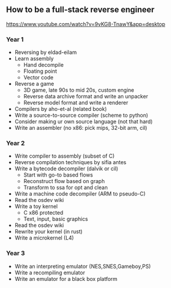 ## How to be a full-stack reverse engineer
https://www.youtube.com/watch?v=9vKG8-TnawY&app=desktop

### Year 1
- Reversing by eldad-eilam
- Learn assembly
  - Hand decompile
  - Floating point
  - Vector code
- Reverse a game
  - 3D game, late 90s to mid 20s, custom engine
  - Reverse data archive format and write an unpacker
  - Reverse model format and write a renderer
- Compilers by aho-et-al (related book)
- Write a source-to-source compiler (scheme to python)
- Consider making ur own source language (not that hard)
- Write an assembler (no x86: pick mips, 32-bit arm, cil)

### Year 2
- Write compiler to assembly (subset of C)
- Reverse compilation techniques by sifia antes
- Write a bytecode decompiler (dalvik or cil)
  - Start with go-to based flows
  - Reconstruct flow based on graph
  - Transform to ssa for opt and clean
- Write a machine code decompiler (ARM to pseudo-C)
- Read the osdev wiki
- Write a toy kernel
  - C x86 protected
  - Text, input, basic graphics
- Read the osdev wiki
- Rewrite your kernel (in rust)
- Write a microkernel (L4)

### Year 3
- Write an interpreting emulator (NES,SNES,Gameboy,PS)
- Write a recompiling emulator
- Write an emulator for a black box platform

